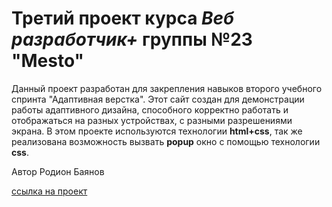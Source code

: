 # Третий проект курса *Веб разработчик+* группы №23 **"Mesto"**

Данный проект разработан для закрепления навыков второго учебного спринта "Адаптивная верстка".
Этот сайт создан для демонстрации работы адаптивного дизайна, способного корректно работать и отображаться на разных устройствах, с разными разрешениями экрана.
В этом проекте используются технологии **html+css**, так же реализована возможность вызвать **popup** окно c помощью технологии **css**.

Автор Родион Баянов

[ссылка на проект]()

